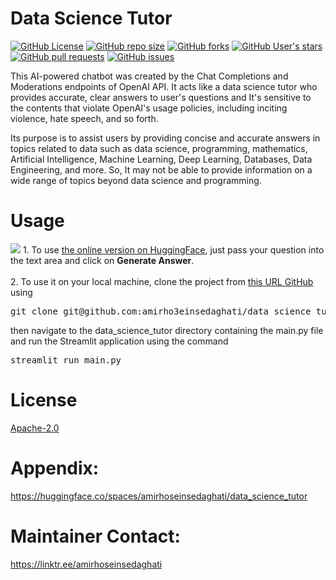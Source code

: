 # Data Science Tutor
[![GitHub License](https://img.shields.io/github/license/amirho3einsedaghati/data_science_tutor?color=yellow)](https://github.com/amirho3einsedaghati/data_science_tutor/blob/main/LICENSE)
[![GitHub repo size](https://img.shields.io/github/repo-size/amirho3einsedaghati/data_science_tutor?color=red)](https://github.com/amirho3einsedaghati/data_science_tutor/)
[![GitHub forks](https://img.shields.io/github/forks/amirho3einsedaghati/data_science_tutor?color=yellow)](https://github.com/amirho3einsedaghati/data_science_tutor/forks)
[![GitHub User's stars](https://img.shields.io/github/stars/amirho3einsedaghati/data_science_tutor?color=red)](https://github.com/amirho3einsedaghati/data_science_tutor/stargazers)
[![GitHub pull requests](https://img.shields.io/github/issues-pr/amirho3einsedaghati/data_science_tutor?color=yellow)](https://github.com/amirho3einsedaghati/data_science_tutor/pulls)
[![GitHub issues](https://img.shields.io/github/issues-raw/amirho3einsedaghati/data_science_tutor?color=red)](https://github.com/amirho3einsedaghati/data_science_tutor/issues)

<p>
This AI-powered chatbot was created by the Chat Completions and Moderations endpoints of OpenAI API. It acts like a data science tutor who provides accurate, clear answers to user's questions and It's sensitive to the contents that violate OpenAI's usage policies, including inciting violence, hate speech, and so forth.<br/>

Its purpose is to assist users by providing concise and accurate answers in topics related to data such as data science, programming, mathematics, Artificial Intelligence, Machine Learning, Deep Learning, Databases, Data Engineering, and more. So, It may not be able to provide information on a wide range of topics beyond data science and programming.

</p>

# Usage
<img src="https://i.postimg.cc/y6RxH9y1/combined-openai-api-drawio.png">
1. To use <a href="https://huggingface.co/spaces/amirhoseinsedaghati/data_science_tutor">the online version on HuggingFace</a>, just pass your question into the text area and click on <b>Generate Answer</b>.
<br></br>
2. To use it on your local machine, clone the project from <a href="https://github.com/amirho3einsedaghati/data_science_tutor">this URL GitHub</a> using <pre>git clone git@github.com:amirho3einsedaghati/data_science_tutor.git</pre> then navigate to the data_science_tutor directory containing the main.py file and run the Streamlit application using the command <pre>streamlit run main.py</pre>

# License
<a href="https://github.com/amirho3einsedaghati/data_science_tutor/blob/main/LICENSE">Apache-2.0</a>

# Appendix:
<a href="https://huggingface.co/spaces/amirhoseinsedaghati/data_science_tutor">https://huggingface.co/spaces/amirhoseinsedaghati/data_science_tutor</a>

# Maintainer Contact:
<a href="https://linktr.ee/amirhoseinsedaghati">https://linktr.ee/amirhoseinsedaghati</a>
